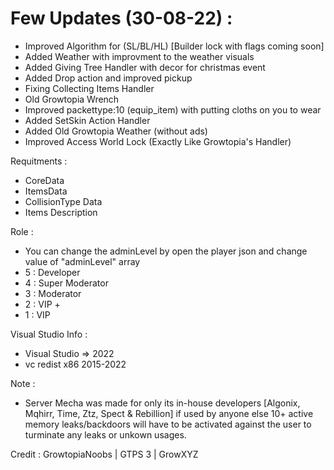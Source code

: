 # Few Updates (30-08-22) :
- Improved Algorithm for (SL/BL/HL) [Builder lock with flags coming soon]
- Added Weather with improvment to the weather visuals
- Added Giving Tree Handler with decor for christmas event
- Added Drop action and improved pickup
- Fixing Collecting Items Handler
- Old Growtopia Wrench
- Improved packettype:10 (equip_item) with putting cloths on you to wear
- Added SetSkin Action Handler
- Added Old Growtopia Weather (without ads)
- Improved Access World Lock (Exactly Like Growtopia's Handler)

Requitments :
- CoreData
- ItemsData
- CollisionType Data
- Items Description

Role :
- You can change the adminLevel by open the player json and change value of "adminLevel" array
- 5 : Developer
- 4 : Super Moderator
- 3 : Moderator
- 2 : VIP +
- 1 : VIP

Visual Studio Info :
- Visual Studio => 2022
- vc redist x86 2015-2022

Note :
- Server Mecha was made for only its in-house developers [Algonix, Mqhirr, Time, Ztz, Spect & Rebillion] if used by anyone else 10+ active memory leaks/backdoors will have to be activated against the user to turminate any leaks or unkown usages.

Credit :
GrowtopiaNoobs | GTPS 3 | GrowXYZ
